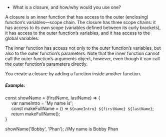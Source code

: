 * What is a closure, and how/why would you use one?

A closure is an inner function that has access to the outer (enclosing) function’s variables—scope chain. The closure has three scope chains: it has access to its own scope (variables defined between its curly brackets), it has access to the outer function’s variables, and it has access to the global variables.

The inner function has access not only to the outer function’s variables, but also to the outer function’s parameters. Note that the inner function cannot call the outer function’s arguments object, however, even though it can call the outer function’s parameters directly.

You create a closure by adding a function inside another function.

##### Example:

const showName = (firstName, lastName) => {<br/>
&nbsp;&nbsp;&nbsp;&nbsp;	var nameIntro = 'My name is';<br/>
&nbsp;&nbsp;&nbsp;&nbsp;	const makeFullName = () => `${nameIntro} ${firstName} ${lastName}`;<br/>
&nbsp;&nbsp;&nbsp;&nbsp;	return makeFullName();<br/>
}<br/>

showName('Bobby', 'Phan'); //My name is Bobby Phan